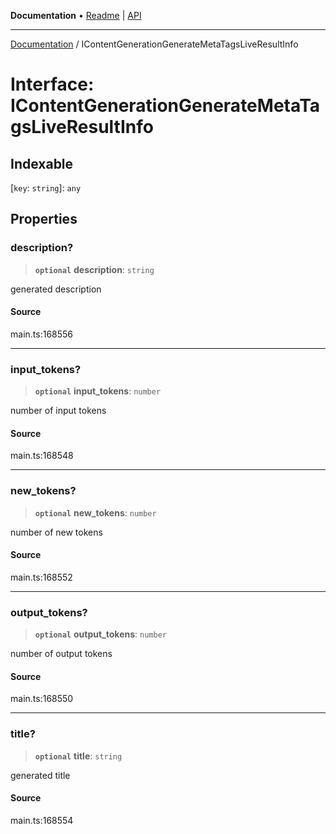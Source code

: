 **Documentation** • [Readme](../README.md) \| [API](../globals.md)

***

[Documentation](../README.md) / IContentGenerationGenerateMetaTagsLiveResultInfo

# Interface: IContentGenerationGenerateMetaTagsLiveResultInfo

## Indexable

 \[`key`: `string`\]: `any`

## Properties

### description?

> **`optional`** **description**: `string`

generated description

#### Source

main.ts:168556

***

### input\_tokens?

> **`optional`** **input\_tokens**: `number`

number of input tokens

#### Source

main.ts:168548

***

### new\_tokens?

> **`optional`** **new\_tokens**: `number`

number of new tokens

#### Source

main.ts:168552

***

### output\_tokens?

> **`optional`** **output\_tokens**: `number`

number of output tokens

#### Source

main.ts:168550

***

### title?

> **`optional`** **title**: `string`

generated title

#### Source

main.ts:168554
